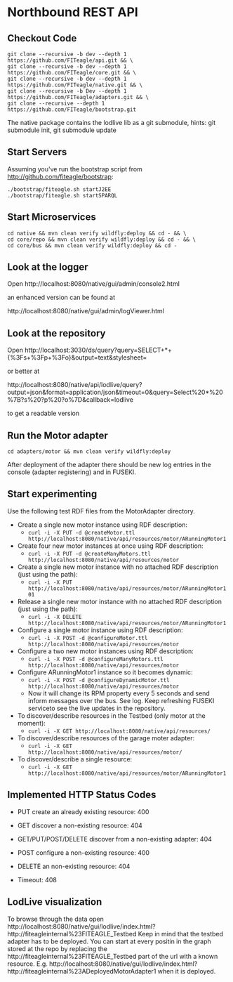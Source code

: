 
Northbound REST API
===================

Checkout Code
-------------
```
git clone --recursive -b dev --depth 1 https://github.com/FITeagle/api.git && \
git clone --recursive -b dev --depth 1 https://github.com/FITeagle/core.git && \
git clone --recursive -b dev --depth 1 https://github.com/FITeagle/native.git && \
git clone --recursive -b Dev --depth 1 https://github.com/FITeagle/adapters.git && \
git clone --recursive --depth 1 https://github.com/FITeagle/bootstrap.git
```
The native package contains the lodlive lib as a git submodule, hints: git submodule init, git submodule update

Start Servers
-------------

Assuming you've run the bootstrap script from http://github.com/fiteagle/bootstrap:

```
./bootstrap/fiteagle.sh startJ2EE
./bootstrap/fiteagle.sh startSPARQL
```

Start Microservices
-------------------

```
cd native && mvn clean verify wildfly:deploy && cd - && \
cd core/repo && mvn clean verify wildfly:deploy && cd - && \
cd core/bus && mvn clean verify wildfly:deploy && cd -
```

Look at the logger
------------------

Open http://localhost:8080/native/gui/admin/console2.html

an enhanced version can be found at

http://localhost:8080/native/gui/admin/logViewer.html


Look at the repository
----------------------

Open http://localhost:3030/ds/query?query=SELECT+*+{%3Fs+%3Fp+%3Fo}&output=text&stylesheet=

or better at

http://localhost:8080/native/api/lodlive/query?output=json&format=application/json&timeout=0&query=Select%20*%20%7B?s%20?p%20?o%7D&callback=lodlive

to get a readable version


Run the Motor adapter
---------------------


```
cd adapters/motor && mvn clean verify wildfly:deploy
```

After deployment of the adapter there should be new log entries in the console (adapter registering) and in FUSEKI.


Start experimenting
-------------------

Use the following test RDF files from the MotorAdapter directory.

* Create a single new motor instance using RDF description:
  * ```curl -i -X PUT -d @createMotor.ttl http://localhost:8080/native/api/resources/motor/ARunningMotor1```
* Create four new motor instances at once using RDF description:
  * ```curl -i -X PUT -d @createManyMotors.ttl http://localhost:8080/native/api/resources/motor```
* Create a single new motor instance with no attached RDF description (just using the path):
  * ```curl -i -X PUT http://localhost:8080/native/api/resources/motor/ARunningMotor101```
* Release a single new motor instance with no attached RDF description (just using the path):
  * ```curl -i -X DELETE http://localhost:8080/native/api/resources/motor/ARunningMotor1```
* Configure a single motor instance using RDF description:
  * ```curl -i -X POST -d @configureMotor.ttl http://localhost:8080/native/api/resources/motor```
* Configure a two new motor instances using RDF description:
  * ```curl -i -X POST -d @configureManyMotors.ttl http://localhost:8080/native/api/resources/motor ```
* Configure ARunningMotor1 instance so it becomes dynamic:
  * ```curl -i -X POST -d @configureDynamicMotor.ttl http://localhost:8080/native/api/resources/motor ```
  * Now it will change its RPM property every 5 seconds and send inform messages over the bus. See log. Keep refreshing FUSEKI serviceto see the live updates in the repository.
* To discover/describe resources in the Testbed (only motor at the moment):
  * ```curl -i -X GET http://localhost:8080/native/api/resources/```
* To discover/describe resources of the garage moter adapter:
  * ```curl -i -X GET http://localhost:8080/native/api/resources/motor/```
* To discover/describe a single resource:
  * ```curl -i -X GET http://localhost:8080/native/api/resources/motor/ARunningMotor1```
 

Implemented HTTP Status Codes
-----------------------------

* PUT create an already existing resource: 400
* GET discover a non-existing resource: 404
* GET/PUT/POST/DELETE discover from a non-existing adapter: 404
* POST configure a non-existing resource: 400
* DELETE an non-existing resource: 404

* Timeout: 408
  



LodLive visualization
---------------------

To browse through the data open http://localhost:8080/native/gui/lodlive/index.html?http://fiteagleinternal%23FITEAGLE_Testbed
Keep in mind that the testbed adapter has to be deployed.
You can start at every positin in  the graph stored at the repo by replacing the  http://fiteagleinternal%23FITEAGLE_Testbed part of the url with a known resource.
E.g. http://localhost:8080/native/gui/lodlive/index.html?http://fiteagleinternal%23ADeployedMotorAdapter1 when it is deployed.